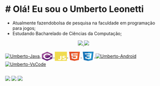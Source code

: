 # # Olá! Eu sou o Umberto Leonetti

- Atualmente fazendobolsa de pesquisa na faculdade em programação para jogos;
- Estudando Bacharelado de Ciências da Computação;
<div align="center">
  <a href="https://github.com/UmbertoLeonetti">
    <img height="150em" src="https://github-readme-stats.vercel.app/api?username=UmbertoLeonetti&show_icons=true&theme=dracula&include_all_commits=true&count_private=true"/>
  <img height="150em" src="https://github-readme-stats.vercel.app/api/top-langs/?username=UmbertoLeonetti&layout=compact&langs_count=7&theme=dracula"/>
</div>

  <div style="display: inline_block"><br>
  <img align="center" alt="Umberto-Java" height="30" width="40" src="https://cdn.jsdelivr.net/gh/devicons/devicon/icons/java/java-original-wordmark.svg"/>
  <img align="center" alt="Umberto-Csharp" height="30" width="40" src="https://raw.githubusercontent.com/devicons/devicon/master/icons/csharp/csharp-original.svg">
  <img align="center" alt="Umberto--JS" height="30" width="40" src="https://raw.githubusercontent.com/devicons/devicon/master/icons/javascript/javascript-plain.svg">
  <img align="center" alt="Umberto-HTML" height="30" width="40" src="https://raw.githubusercontent.com/devicons/devicon/master/icons/html5/html5-original.svg">
  <img align="center" alt="Umberto-CSS" height="30" width="40" src="https://raw.githubusercontent.com/devicons/devicon/master/icons/css3/css3-original.svg">
  <img align="center" alt="Umberto-Android" height="30" width="40" src="https://cdn.jsdelivr.net/gh/devicons/devicon/icons/android/android-original.svg" />
  <img align="center" alt="Umberto-VsCode" height="30" width="40" src="https://cdn.jsdelivr.net/gh/devicons/devicon/icons/vscode/vscode-original.svg" />
          
          
</div>
  
  ##
 
<div> 
  <a href="https://www.instagram.com/beto_leonetti_/" target="_blank"><img src="https://img.shields.io/badge/-Instagram-%23E4405F?style=for-the-badge&logo=instagram&logoColor=white" target="_blank"></a>
  <a href = "mailto:betoneto201@gmail.com"><img src="https://img.shields.io/badge/-Gmail-%23333?style=for-the-badge&logo=gmail&logoColor=white" target="_blank"></a>
  <a href="https://www.linkedin.com/in/umberto-neto-9a659b203/" target="_blank"><img src="https://img.shields.io/badge/-LinkedIn-%230077B5?style=for-the-badge&logo=linkedin&logoColor=white" target="_blank"></a> 
 
</div>

